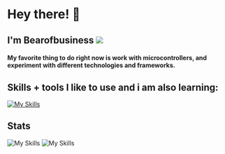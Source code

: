 # Hey there! 👋
## **I'm Bearofbusiness** <img src="https://komarev.com/ghpvc/?username=Bearofbusiness&color=15171a">


#### My favorite thing to do right now is work with microcontrollers, and experiment with different technologies and frameworks.

## Skills + tools I like to use and i am also learning:

[![My Skills](https://skillicons.dev/icons?i=arch,zig,js,html,arduino,bash,cpp,c,cs,java,linux,sqlite,nodejs,py,react,unity)](https://skillicons.dev)

## Stats
![My Skills](https://github-readme-stats.vercel.app/api?username=bearofbusiness&count_private=true&show_icons=true&theme=dark)
![My Skills](https://github-readme-stats.vercel.app/api/top-langs/?username=bearofbusiness&layout=compact&theme=dark)
